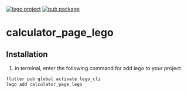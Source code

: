 [![lego project](https://img.shields.io/badge/powered%20by-lego-blue?logo=github)](https://github.com/melodysdreamj/lego)
[![pub package](https://img.shields.io/pub/v/calculator_page_lego.svg)](https://pub.dartlang.org/packages/calculator_page_lego)

# calculator_page_lego

##  Installation
1. in terminal, enter the following command for add lego to your project.
```bash
flutter pub global activate lego_cli
lego add calculator_page_lego
```
